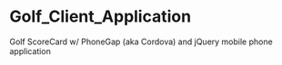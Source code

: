 Golf_Client_Application
=======================

Golf ScoreCard w/ PhoneGap (aka Cordova)  and jQuery mobile phone application